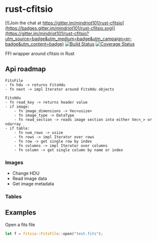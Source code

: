 # rust-cfitsio

[![Join the chat at https://gitter.im/mindriot101/rust-cfitsio](https://badges.gitter.im/mindriot101/rust-cfitsio.svg)](https://gitter.im/mindriot101/rust-cfitsio?utm_source=badge&utm_medium=badge&utm_campaign=pr-badge&utm_content=badge)
[![Build Status](https://travis-ci.org/mindriot101/rust-cfitsio.svg?branch=master)](https://travis-ci.org/mindriot101/rust-cfitsio)
[![Coverage Status](https://coveralls.io/repos/github/mindriot101/rust-cfitsio/badge.svg?branch=master)](https://coveralls.io/github/mindriot101/rust-cfitsio?branch=master)

FFI wrapper around cfitsio in Rust



## Api roadmap

```
FitsFile
- fn hdu -> returns FitsHdu
- fn next -> impl Iterator around FitsHdu objects

FitsHdu
- fn read_key -> returns header value
- if image:
    - fn image_dimensions -> Vec<usize>
    - fn image_type -> DataType
    - fn read_section -> reads image section into either Vec<_> or ndarray
- if table:
    - fn num_rows -> usize
    - fn rows -> impl Iterator over rows
    - fn row -> get single row by index
    - fn columns -> impl Iterator over columns
    - fn column -> get single column by name or index
```

### Images

* Change HDU
* Read image data
* Get image metadata

### Tables

## Examples

Open a fits file

```rust
let f = fitsio::FitsFile::open("test.fits");
```
